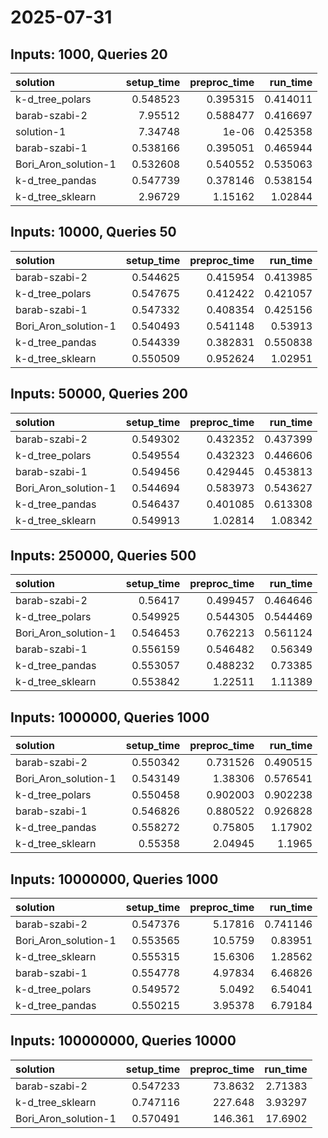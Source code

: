 # 2025-07-31

## Inputs: 1000, Queries 20

| solution             |   setup_time |   preproc_time |   run_time |
|:---------------------|-------------:|---------------:|-----------:|
| k-d_tree_polars      |     0.548523 |       0.395315 |   0.414011 |
| barab-szabi-2        |     7.95512  |       0.588477 |   0.416697 |
| solution-1           |     7.34748  |       1e-06    |   0.425358 |
| barab-szabi-1        |     0.538166 |       0.395051 |   0.465944 |
| Bori_Aron_solution-1 |     0.532608 |       0.540552 |   0.535063 |
| k-d_tree_pandas      |     0.547739 |       0.378146 |   0.538154 |
| k-d_tree_sklearn     |     2.96729  |       1.15162  |   1.02844  |

## Inputs: 10000, Queries 50

| solution             |   setup_time |   preproc_time |   run_time |
|:---------------------|-------------:|---------------:|-----------:|
| barab-szabi-2        |     0.544625 |       0.415954 |   0.413985 |
| k-d_tree_polars      |     0.547675 |       0.412422 |   0.421057 |
| barab-szabi-1        |     0.547332 |       0.408354 |   0.425156 |
| Bori_Aron_solution-1 |     0.540493 |       0.541148 |   0.53913  |
| k-d_tree_pandas      |     0.544339 |       0.382831 |   0.550838 |
| k-d_tree_sklearn     |     0.550509 |       0.952624 |   1.02951  |

## Inputs: 50000, Queries 200

| solution             |   setup_time |   preproc_time |   run_time |
|:---------------------|-------------:|---------------:|-----------:|
| barab-szabi-2        |     0.549302 |       0.432352 |   0.437399 |
| k-d_tree_polars      |     0.549554 |       0.432323 |   0.446606 |
| barab-szabi-1        |     0.549456 |       0.429445 |   0.453813 |
| Bori_Aron_solution-1 |     0.544694 |       0.583973 |   0.543627 |
| k-d_tree_pandas      |     0.546437 |       0.401085 |   0.613308 |
| k-d_tree_sklearn     |     0.549913 |       1.02814  |   1.08342  |

## Inputs: 250000, Queries 500

| solution             |   setup_time |   preproc_time |   run_time |
|:---------------------|-------------:|---------------:|-----------:|
| barab-szabi-2        |     0.56417  |       0.499457 |   0.464646 |
| k-d_tree_polars      |     0.549925 |       0.544305 |   0.544469 |
| Bori_Aron_solution-1 |     0.546453 |       0.762213 |   0.561124 |
| barab-szabi-1        |     0.556159 |       0.546482 |   0.56349  |
| k-d_tree_pandas      |     0.553057 |       0.488232 |   0.73385  |
| k-d_tree_sklearn     |     0.553842 |       1.22511  |   1.11389  |

## Inputs: 1000000, Queries 1000

| solution             |   setup_time |   preproc_time |   run_time |
|:---------------------|-------------:|---------------:|-----------:|
| barab-szabi-2        |     0.550342 |       0.731526 |   0.490515 |
| Bori_Aron_solution-1 |     0.543149 |       1.38306  |   0.576541 |
| k-d_tree_polars      |     0.550458 |       0.902003 |   0.902238 |
| barab-szabi-1        |     0.546826 |       0.880522 |   0.926828 |
| k-d_tree_pandas      |     0.558272 |       0.75805  |   1.17902  |
| k-d_tree_sklearn     |     0.55358  |       2.04945  |   1.1965   |

## Inputs: 10000000, Queries 1000

| solution             |   setup_time |   preproc_time |   run_time |
|:---------------------|-------------:|---------------:|-----------:|
| barab-szabi-2        |     0.547376 |        5.17816 |   0.741146 |
| Bori_Aron_solution-1 |     0.553565 |       10.5759  |   0.83951  |
| k-d_tree_sklearn     |     0.555315 |       15.6306  |   1.28562  |
| barab-szabi-1        |     0.554778 |        4.97834 |   6.46826  |
| k-d_tree_polars      |     0.549572 |        5.0492  |   6.54041  |
| k-d_tree_pandas      |     0.550215 |        3.95378 |   6.79184  |

## Inputs: 100000000, Queries 10000

| solution             |   setup_time |   preproc_time |   run_time |
|:---------------------|-------------:|---------------:|-----------:|
| barab-szabi-2        |     0.547233 |        73.8632 |    2.71383 |
| k-d_tree_sklearn     |     0.747116 |       227.648  |    3.93297 |
| Bori_Aron_solution-1 |     0.570491 |       146.361  |   17.6902  |
